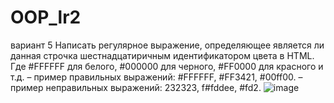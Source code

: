 # OOP_lr2
вариант 5
Написать регулярное выражение, определяющее является ли данная строчка шестнадцатиричным идентификатором цвета в HTML. Где #FFFFFF для белого, #000000 для черного, #FF0000 для красного и т.д.
– пример правильных выражений: #FFFFFF, #FF3421, #00ff00.
– пример неправильных выражений: 232323, f#fddee, #fd2.
![image](https://github.com/kvsimonn/OOP_lr2/assets/125559943/1835093f-e25a-4ed1-b1d7-9a928f82797d)

